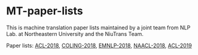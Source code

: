 # MT-paper-lists
This is machine translation paper lists maintained by a joint team from NLP Lab. at Northeastern University and the NiuTrans Team.

Paper lists:
[ACL-2018](https://github.com/NiuTrans/MT-paper-lists/blob/master/paper%20lists/ACL-2018.md),
[COLING-2018](https://github.com/NiuTrans/MT-paper-lists/blob/master/paper%20lists/COLING-2018.md),
[EMNLP-2018](https://github.com/NiuTrans/MT-paper-lists/blob/master/paper%20lists/EMNLP-2018.md),
[NAACL-2018](https://github.com/NiuTrans/MT-paper-lists/blob/master/paper%20lists/NAACL-2018.md),
[ACL-2019](https://github.com/NiuTrans/MT-paper-lists/blob/master/paper%20lists/ACL-2019.md)
